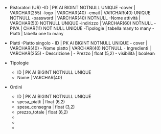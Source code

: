 - Ristoratori (UR)
    -ID | PK AI BIGINT NOTNULL UNIQUE
    -cover | VARCHAR(255)
    -logo | VARCHAR(40)
    -email | VARCHAR(40) UNIQUE NOTNULL
    -password | VARCHAR(40) NOTNULL
    -Nome attività | VARCHAR(50) NOTNULL UNIQUE
    -indirizzo | VARCHAR(60) NOTNULL
    -PIVA | CHAR(11) NOT NULL UNIQUE
    -Tipologie | tabella many to many
    -Piatti | tabella one to many


- Piatti
    -Piatto singolo
        - ID | PK AI BIGINT NOTNULL UNIQUE
        - cover | VARCHAR(40)
        - Nome piatto | VARCHAR(40) NOTNULL
        - Ingredienti | VARCHAR(255) 
        - Descrizione | 
        - Prezzo | float (5,2)
        - visibilità | boolean

- Tipologie
    - ID | PK AI BIGINT NOTNULL UNIQUE
    - Nome | VARCHAR(40)

- Ordini
    - ID | PK AI BIGINT NOTNULL UNIQUE
    - spesa_piatti | float (6,2)
    - spese_consegna | float (3,2)
    - prezzo_totale | float (6,2)
    -
    -
    -